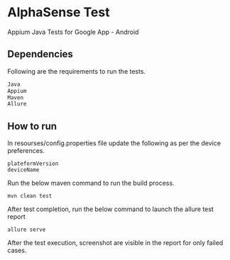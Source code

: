 # AlphaSense Test

Appium Java Tests for Google App - Android 

## Dependencies

Following are the requirements to run the tests.

```bash
Java 
Appium
Maven 
Allure
```

## How to run

In resourses/config.properties file update the following as per the device preferences.
```
plateformVersion
deviceName
```
Run the below maven command to run the build process.

```
mvn clean test
``` 

After test completion, run the below command to launch the allure test report
```
allure serve
``` 

After the test execution, screenshot are visible in the report for only failed cases.


